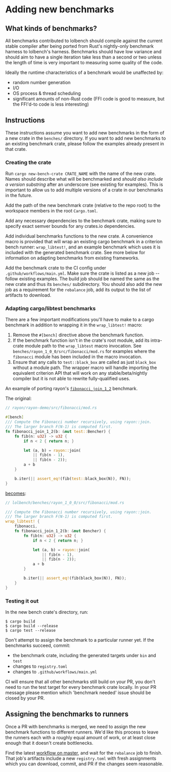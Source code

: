 # Adding new benchmarks

## What kinds of benchmarks?

All benchmarks contributed to lolbench should compile against the current stable compiler after being ported from Rust's nightly-only benchmark harness to lolbench's harness. Benchmarks should have low variance and should aim to have a single iteration take less than a second or two unless the length of time is very important to measuring some quality of the code.

Ideally the runtime characteristics of a benchmark would be unaffected by:

* random number generation
* I/O
* OS process & thread scheduling
* significant amounts of non-Rust code (FFI code is good to measure, but the FFI'd-to code is less interesting)

## Instructions

These instructions assume you want to add new benchmarks in the form of a new crate in the `benches/` directory. If you want to add new benchmarks to an existing benchmark crate, please follow the examples already present in that crate.

### Creating the crate

Run `cargo new-bench-crate CRATE_NAME` with the name of the new crate. Names should describe what will be benchmarked and *should also include a version substring* after an underscore (see existing for examples). This is important to allow us to add multiple versions of a crate in our benchmarks in the future.

Add the path of the new benchmark crate (relative to the repo root) to the workspace members in the root `Cargo.toml`.

Add any necessary dependencies to the benchmark crate, making sure to specify exact semver bounds for any crates.io dependencies.

Add individual benchmarks functions to the new crate. A convenience macro is provided that will wrap an existing cargo benchmark in a criterion bench runner: `wrap_libtest!`, and an example benchmark which uses it is included with the generated benchmark crate. See more below for information on adapting benchmarks from existing frameworks.

Add the benchmark crate to the CI config under `.github/workflows/main.yml`. Make sure the crate is listed as a new job -- follow existing examples. The build job should be named the same as the new crate and thus its `benches/` subdirectory. You should also add the new job as a requirement for the `rebalance` job, add its output to the list of artifacts to download.

### Adapting cargo/libtest benchmarks

There are a few important modifications you'll have to make to a cargo benchmark in addition to wrapping it in the `wrap_libtest!` macro:

1. Remove the `#[bench]` directive above the benchmark function.
2. If the benchmark function isn't in the crate's root module, add its intra-crate module path to the `wrap_libtest` macro invocation. See `benches/rayon_1_0_0/src/fibonacci/mod.rs` for examples where the `fibonacci` module has been included in the macro invocation.
3. Ensure that any calls to `test::black_box` are called as just `black_box` without a module path. The wrapper macro will handle importing the equivalent criterion API that will work on any stable/beta/nightly compiler but it is not able to rewrite fully-qualified uses.

An example of porting rayon's [`fibonacci_join_1_2`][rayon-benchmark-source] benchmark.

The original:

```rust
// rayon/rayon-demo/src/fibonacci/mod.rs

#[bench]
/// Compute the Fibonacci number recursively, using rayon::join.
/// The larger branch F(N-1) is computed first.
fn fibonacci_join_1_2(b: &mut test::Bencher) {
    fn fib(n: u32) -> u32 {
        if n < 2 { return n; }

        let (a, b) = rayon::join(
            || fib(n - 1),
            || fib(n - 2));
        a + b
    }

    b.iter(|| assert_eq!(fib(test::black_box(N)), FN));
}
```

[becomes][lolbench-rayon-benchmark-source]:

```rust
// lolbench/benches/rayon_1_0_0/src/fibonacci/mod.rs

/// Compute the Fibonacci number recursively, using rayon::join.
/// The larger branch F(N-1) is computed first.
wrap_libtest! {
    fibonacci,
    fn fibonacci_join_1_2(b: &mut Bencher) {
        fn fib(n: u32) -> u32 {
            if n < 2 { return n; }

            let (a, b) = rayon::join(
                || fib(n - 1),
                || fib(n - 2));
            a + b
        }

        b.iter(|| assert_eq!(fib(black_box(N)), FN));
    }
}
```

### Testing it out

In the new bench crate's directory, run:

```
$ cargo build
$ cargo build --release
$ cargo test --release
```

Don't attempt to assign the benchmark to a particular runner yet. If the benchmarks succeed, commit:

* the benchmark crate, including the generated targets under `bin` and `test`
* changes to `registry.toml`
* changes to `.github/workflows/main.yml`

CI will ensure that all other benchmarks still build on your PR, you don't need to run the test target for every benchmark crate locally. In your PR message please mention which 'benchmark needed' issue should be closed by your PR.

## Assigning the benchmarks to runners

Once a PR with benchmarks is merged, we need to assign the new benchmark functions to different runners. We'd like this process to leave the runners each with a roughly equal amount of work, or at least close enough that it doesn't create bottlenecks.

Find the latest [workflow on master][master-workflows], and wait for the `rebalance` job to finish. That job's artifacts include a new `registry.toml` with fresh assignments which you can download, commit, and PR if the changes seem reasonable.

[master-workflows]: https://github.com/anp/lolbench/actions?query=workflow%3A.github%2Fworkflows%2Fmain.yml
[rayon-benchmark-source]: https://github.com/rayon-rs/rayon/blob/5107676d50a261d10b79d8749fd4674498edf9ec/rayon-demo/src/fibonacci/mod.rs#L47-L61
[lolbench-rayon-benchmark-source]: https://github.com/anp/lolbench/blob/d89ddde39fc63361614118f59732549ba2b9c5d4/benches/rayon_1_0_0/src/fibonacci/mod.rs#L48-L64
